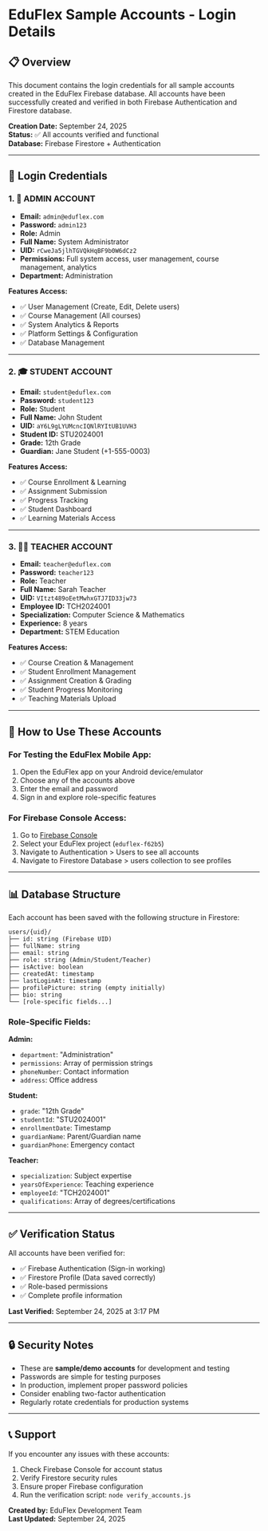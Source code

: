 # EduFlex Sample Accounts - Login Details

## 📋 Overview
This document contains the login credentials for all sample accounts created in the EduFlex Firebase database. All accounts have been successfully created and verified in both Firebase Authentication and Firestore database.

**Creation Date:** September 24, 2025  
**Status:** ✅ All accounts verified and functional  
**Database:** Firebase Firestore + Authentication  

---

## 🔐 Login Credentials

### 1. 👑 ADMIN ACCOUNT
- **Email:** `admin@eduflex.com`
- **Password:** `admin123`
- **Role:** Admin
- **Full Name:** System Administrator
- **UID:** `rCweJa5jlhTGVQkHqBF9b0W6dCz2`
- **Permissions:** Full system access, user management, course management, analytics
- **Department:** Administration

**Features Access:**
- ✅ User Management (Create, Edit, Delete users)
- ✅ Course Management (All courses)
- ✅ System Analytics & Reports
- ✅ Platform Settings & Configuration
- ✅ Database Management

---

### 2. 🎓 STUDENT ACCOUNT
- **Email:** `student@eduflex.com`
- **Password:** `student123`
- **Role:** Student
- **Full Name:** John Student
- **UID:** `aY6L9gLYUMcncIQNlRYItUB1UVH3`
- **Student ID:** STU2024001
- **Grade:** 12th Grade
- **Guardian:** Jane Student (+1-555-0003)

**Features Access:**
- ✅ Course Enrollment & Learning
- ✅ Assignment Submission
- ✅ Progress Tracking
- ✅ Student Dashboard
- ✅ Learning Materials Access

---

### 3. 🧑‍🏫 TEACHER ACCOUNT
- **Email:** `teacher@eduflex.com`
- **Password:** `teacher123`
- **Role:** Teacher
- **Full Name:** Sarah Teacher
- **UID:** `VItzt489oEetMwhxGTJ7ID33jw73`
- **Employee ID:** TCH2024001
- **Specialization:** Computer Science & Mathematics
- **Experience:** 8 years
- **Department:** STEM Education

**Features Access:**
- ✅ Course Creation & Management
- ✅ Student Enrollment Management
- ✅ Assignment Creation & Grading
- ✅ Student Progress Monitoring
- ✅ Teaching Materials Upload

---

## 🚀 How to Use These Accounts

### For Testing the EduFlex Mobile App:
1. Open the EduFlex app on your Android device/emulator
2. Choose any of the accounts above
3. Enter the email and password
4. Sign in and explore role-specific features

### For Firebase Console Access:
1. Go to [Firebase Console](https://console.firebase.google.com/)
2. Select your EduFlex project (`eduflex-f62b5`)
3. Navigate to Authentication > Users to see all accounts
4. Navigate to Firestore Database > users collection to see profiles

---

## 📊 Database Structure

Each account has been saved with the following structure in Firestore:

```
users/{uid}/
├── id: string (Firebase UID)
├── fullName: string
├── email: string
├── role: string (Admin/Student/Teacher)
├── isActive: boolean
├── createdAt: timestamp
├── lastLoginAt: timestamp
├── profilePicture: string (empty initially)
├── bio: string
└── [role-specific fields...]
```

### Role-Specific Fields:

**Admin:**
- `department`: "Administration"
- `permissions`: Array of permission strings
- `phoneNumber`: Contact information
- `address`: Office address

**Student:**
- `grade`: "12th Grade"
- `studentId`: "STU2024001"
- `enrollmentDate`: Timestamp
- `guardianName`: Parent/Guardian name
- `guardianPhone`: Emergency contact

**Teacher:**
- `specialization`: Subject expertise
- `yearsOfExperience`: Teaching experience
- `employeeId`: "TCH2024001"
- `qualifications`: Array of degrees/certifications

---

## ✅ Verification Status

All accounts have been verified for:
- ✅ Firebase Authentication (Sign-in working)
- ✅ Firestore Profile (Data saved correctly)
- ✅ Role-based permissions
- ✅ Complete profile information

**Last Verified:** September 24, 2025 at 3:17 PM

---

## 🔒 Security Notes

- These are **sample/demo accounts** for development and testing
- Passwords are simple for testing purposes
- In production, implement proper password policies
- Consider enabling two-factor authentication
- Regularly rotate credentials for production systems

---

## 📞 Support

If you encounter any issues with these accounts:
1. Check Firebase Console for account status
2. Verify Firestore security rules
3. Ensure proper Firebase configuration
4. Run the verification script: `node verify_accounts.js`

**Created by:** EduFlex Development Team  
**Last Updated:** September 24, 2025